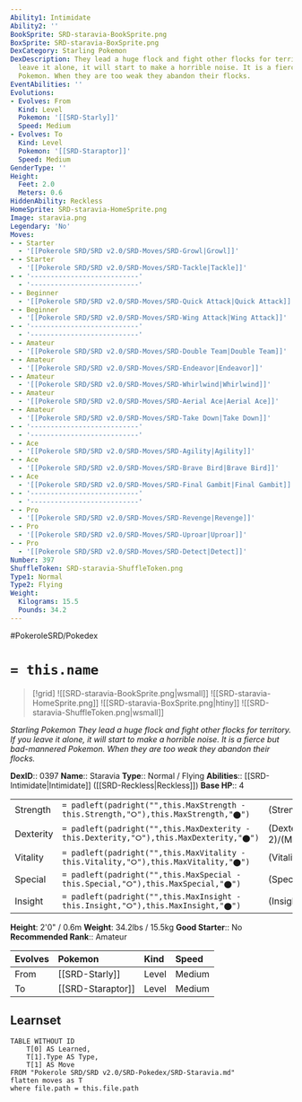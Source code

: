 ```yaml
---
Ability1: Intimidate
Ability2: ''
BookSprite: SRD-staravia-BookSprite.png
BoxSprite: SRD-staravia-BoxSprite.png
DexCategory: Starling Pokemon
DexDescription: They lead a huge flock and fight other flocks for territory. If you
  leave it alone, it will start to make a horrible noise. It is a fierce but bad-mannered
  Pokemon. When they are too weak they abandon their flocks.
EventAbilities: ''
Evolutions:
- Evolves: From
  Kind: Level
  Pokemon: '[[SRD-Starly]]'
  Speed: Medium
- Evolves: To
  Kind: Level
  Pokemon: '[[SRD-Staraptor]]'
  Speed: Medium
GenderType: ''
Height:
  Feet: 2.0
  Meters: 0.6
HiddenAbility: Reckless
HomeSprite: SRD-staravia-HomeSprite.png
Image: staravia.png
Legendary: 'No'
Moves:
- - Starter
  - '[[Pokerole SRD/SRD v2.0/SRD-Moves/SRD-Growl|Growl]]'
- - Starter
  - '[[Pokerole SRD/SRD v2.0/SRD-Moves/SRD-Tackle|Tackle]]'
- - '---------------------------'
  - '---------------------------'
- - Beginner
  - '[[Pokerole SRD/SRD v2.0/SRD-Moves/SRD-Quick Attack|Quick Attack]]'
- - Beginner
  - '[[Pokerole SRD/SRD v2.0/SRD-Moves/SRD-Wing Attack|Wing Attack]]'
- - '---------------------------'
  - '---------------------------'
- - Amateur
  - '[[Pokerole SRD/SRD v2.0/SRD-Moves/SRD-Double Team|Double Team]]'
- - Amateur
  - '[[Pokerole SRD/SRD v2.0/SRD-Moves/SRD-Endeavor|Endeavor]]'
- - Amateur
  - '[[Pokerole SRD/SRD v2.0/SRD-Moves/SRD-Whirlwind|Whirlwind]]'
- - Amateur
  - '[[Pokerole SRD/SRD v2.0/SRD-Moves/SRD-Aerial Ace|Aerial Ace]]'
- - Amateur
  - '[[Pokerole SRD/SRD v2.0/SRD-Moves/SRD-Take Down|Take Down]]'
- - '---------------------------'
  - '---------------------------'
- - Ace
  - '[[Pokerole SRD/SRD v2.0/SRD-Moves/SRD-Agility|Agility]]'
- - Ace
  - '[[Pokerole SRD/SRD v2.0/SRD-Moves/SRD-Brave Bird|Brave Bird]]'
- - Ace
  - '[[Pokerole SRD/SRD v2.0/SRD-Moves/SRD-Final Gambit|Final Gambit]]'
- - '---------------------------'
  - '---------------------------'
- - Pro
  - '[[Pokerole SRD/SRD v2.0/SRD-Moves/SRD-Revenge|Revenge]]'
- - Pro
  - '[[Pokerole SRD/SRD v2.0/SRD-Moves/SRD-Uproar|Uproar]]'
- - Pro
  - '[[Pokerole SRD/SRD v2.0/SRD-Moves/SRD-Detect|Detect]]'
Number: 397
ShuffleToken: SRD-staravia-ShuffleToken.png
Type1: Normal
Type2: Flying
Weight:
  Kilograms: 15.5
  Pounds: 34.2
---
```


#PokeroleSRD/Pokedex

# `= this.name`

> [!grid]
> ![[SRD-staravia-BookSprite.png|wsmall]]
> ![[SRD-staravia-HomeSprite.png]]
> ![[SRD-staravia-BoxSprite.png|htiny]]
> ![[SRD-staravia-ShuffleToken.png|wsmall]]


*Starling Pokemon*
*They lead a huge flock and fight other flocks for territory. If you leave it alone, it will start to make a horrible noise. It is a fierce but bad-mannered Pokemon. When they are too weak they abandon their flocks.*

**DexID**:: 0397
**Name**:: Staravia
**Type**:: Normal / Flying
**Abilities**:: [[SRD-Intimidate|Intimidate]] ([[SRD-Reckless|Reckless]])
**Base HP**:: 4

|           |                                                                                        |                                          |
| --------- | -------------------------------------------------------------------------------------- | ---------------------------------------- |
| Strength  | `= padleft(padright("",this.MaxStrength - this.Strength,"⭘"),this.MaxStrength,"⬤")`    | (Strength::2)/(MaxStrength::5)   |
| Dexterity | `= padleft(padright("",this.MaxDexterity - this.Dexterity,"⭘"),this.MaxDexterity,"⬤")` | (Dexterity:: 2)/(MaxDexterity::5) |
| Vitality  | `= padleft(padright("",this.MaxVitality - this.Vitality,"⭘"),this.MaxVitality,"⬤")`    | (Vitality::2)/(MaxVitality::4)   |
| Special   | `= padleft(padright("",this.MaxSpecial - this.Special,"⭘"),this.MaxSpecial,"⬤")`       | (Special::1)/(MaxSpecial::3)     |
| Insight   | `= padleft(padright("",this.MaxInsight - this.Insight,"⭘"),this.MaxInsight,"⬤")`       | (Insight::1)/(MaxInsight::3)     |

**Height**: 2'0" / 0.6m
**Weight**: 34.2lbs / 15.5kg
**Good Starter**:: No
**Recommended Rank**:: Amateur

| Evolves   | Pokemon           | Kind   | Speed   |
|:----------|:------------------|:-------|:--------|
| From      | [[SRD-Starly]]    | Level  | Medium  |
| To        | [[SRD-Staraptor]] | Level  | Medium  |

## Learnset

```dataview
TABLE WITHOUT ID
    T[0] AS Learned,
    T[1].Type AS Type,
    T[1] AS Move
FROM "Pokerole SRD/SRD v2.0/SRD-Pokedex/SRD-Staravia.md"
flatten moves as T
where file.path = this.file.path
```
